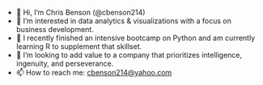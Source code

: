 - 👋 Hi, I’m Chris Benson (@cbenson214)
- 👀 I’m interested in data analytics & visualizations with a focus on business development.
- 🌱 I recently finished an intensive bootcamp on Python and am currently learning R to supplement that skillset.
- 💞️ I’m looking to add value to a company that prioritizes intelligence, ingenuity, and perseverance.
- 📫 How to reach me: cbenson214@yahoo.com

<!---
cbenson214/cbenson214 is a ✨ special ✨ repository because its `README.md` (this file) appears on your GitHub profile.
You can click the Preview link to take a look at your changes.
--->
